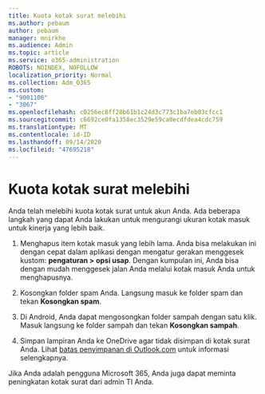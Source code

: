 ```yaml
---
title: Kuota kotak surat melebihi
ms.author: pebaum
author: pebaum
manager: mnirkhe
ms.audience: Admin
ms.topic: article
ms.service: o365-administration
ROBOTS: NOINDEX, NOFOLLOW
localization_priority: Normal
ms.collection: Adm_O365
ms.custom:
- "9001106"
- "3067"
ms.openlocfilehash: c0256ec8ff28b61b1c24d3c773c1ba7eb03cfcc1
ms.sourcegitcommit: c6692ce0fa1358ec3529e59ca0ecdfdea4cdc759
ms.translationtype: MT
ms.contentlocale: id-ID
ms.lasthandoff: 09/14/2020
ms.locfileid: "47695218"
---
```

# <a name="mailbox-quota-exceeded"></a>Kuota kotak surat melebihi

Anda telah melebihi kuota kotak surat untuk akun Anda. Ada beberapa langkah yang dapat Anda lakukan untuk mengurangi ukuran kotak masuk untuk kinerja yang lebih baik.

1. Menghapus item kotak masuk yang lebih lama. Anda bisa melakukan ini dengan cepat dalam aplikasi dengan mengatur gerakan menggesek kustom: **pengaturan > opsi usap**. Dengan kumpulan ini, Anda bisa dengan mudah menggesek jalan Anda melalui kotak masuk Anda untuk menghapusnya.

2. Kosongkan folder spam Anda. Langsung masuk ke folder spam dan tekan **Kosongkan spam**.

3. Di Android, Anda dapat mengosongkan folder sampah dengan satu klik. Masuk langsung ke folder sampah dan tekan **Kosongkan sampah**. 

4. Simpan lampiran Anda ke OneDrive agar tidak disimpan di kotak surat Anda. Lihat [batas penyimpanan di Outlook.com](https://support.office.com/article/storage-limits-in-outlook-com-7ac99134-69e5-4619-ac0b-2d313bba5e9e) untuk informasi selengkapnya. 

Jika Anda adalah pengguna Microsoft 365, Anda juga dapat meminta peningkatan kotak surat dari admin TI Anda.